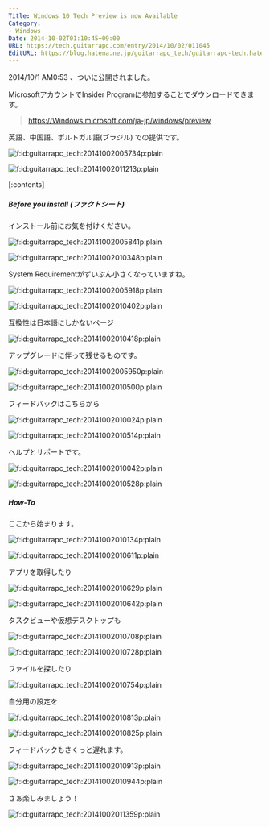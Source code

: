 ```yaml
---
Title: Windows 10 Tech Preview is now Available
Category:
- Windows
Date: 2014-10-02T01:10:45+09:00
URL: https://tech.guitarrapc.com/entry/2014/10/02/011045
EditURL: https://blog.hatena.ne.jp/guitarrapc_tech/guitarrapc-tech.hatenablog.com/atom/entry/8454420450066788987
---
```


2014/10/1 AM0:53 、ついに公開されました。

MicrosoftアカウントでInsider Programに参加することでダウンロードできます。

> https://Windows.microsoft.com/ja-jp/windows/preview

英語、中国語、ポルトガル語(ブラジル) での提供です。

<p><span itemscope itemtype="https://schema.org/Photograph"><img src="https://cdn-ak.f.st-hatena.com/images/fotolife/g/guitarrapc_tech/20141002/20141002005734.png" alt="f:id:guitarrapc_tech:20141002005734p:plain" title="f:id:guitarrapc_tech:20141002005734p:plain" class="hatena-fotolife" itemprop="image"></span></p>

<p><span itemscope itemtype="https://schema.org/Photograph"><img src="https://cdn-ak.f.st-hatena.com/images/fotolife/g/guitarrapc_tech/20141002/20141002011213.png" alt="f:id:guitarrapc_tech:20141002011213p:plain" title="f:id:guitarrapc_tech:20141002011213p:plain" class="hatena-fotolife" itemprop="image"></span></p>


[:contents]

##### Before you install (ファクトシート)

インストール前にお気を付けください。

<p><span itemscope itemtype="https://schema.org/Photograph"><img src="https://cdn-ak.f.st-hatena.com/images/fotolife/g/guitarrapc_tech/20141002/20141002005841.png" alt="f:id:guitarrapc_tech:20141002005841p:plain" title="f:id:guitarrapc_tech:20141002005841p:plain" class="hatena-fotolife" itemprop="image"></span></p>

<p><span itemscope itemtype="https://schema.org/Photograph"><img src="https://cdn-ak.f.st-hatena.com/images/fotolife/g/guitarrapc_tech/20141002/20141002010348.png" alt="f:id:guitarrapc_tech:20141002010348p:plain" title="f:id:guitarrapc_tech:20141002010348p:plain" class="hatena-fotolife" itemprop="image"></span></p>


System Requirementがずいぶん小さくなっていますね。

<p><span itemscope itemtype="https://schema.org/Photograph"><img src="https://cdn-ak.f.st-hatena.com/images/fotolife/g/guitarrapc_tech/20141002/20141002005918.png" alt="f:id:guitarrapc_tech:20141002005918p:plain" title="f:id:guitarrapc_tech:20141002005918p:plain" class="hatena-fotolife" itemprop="image"></span></p>

<p><span itemscope itemtype="https://schema.org/Photograph"><img src="https://cdn-ak.f.st-hatena.com/images/fotolife/g/guitarrapc_tech/20141002/20141002010402.png" alt="f:id:guitarrapc_tech:20141002010402p:plain" title="f:id:guitarrapc_tech:20141002010402p:plain" class="hatena-fotolife" itemprop="image"></span></p>

互換性は日本語にしかないページ

<p><span itemscope itemtype="https://schema.org/Photograph"><img src="https://cdn-ak.f.st-hatena.com/images/fotolife/g/guitarrapc_tech/20141002/20141002010418.png" alt="f:id:guitarrapc_tech:20141002010418p:plain" title="f:id:guitarrapc_tech:20141002010418p:plain" class="hatena-fotolife" itemprop="image"></span></p>


アップグレードに伴って残せるものです。

<p><span itemscope itemtype="https://schema.org/Photograph"><img src="https://cdn-ak.f.st-hatena.com/images/fotolife/g/guitarrapc_tech/20141002/20141002005950.png" alt="f:id:guitarrapc_tech:20141002005950p:plain" title="f:id:guitarrapc_tech:20141002005950p:plain" class="hatena-fotolife" itemprop="image"></span></p>

<p><span itemscope itemtype="https://schema.org/Photograph"><img src="https://cdn-ak.f.st-hatena.com/images/fotolife/g/guitarrapc_tech/20141002/20141002010500.png" alt="f:id:guitarrapc_tech:20141002010500p:plain" title="f:id:guitarrapc_tech:20141002010500p:plain" class="hatena-fotolife" itemprop="image"></span></p>


フィードバックはこちらから

<p><span itemscope itemtype="https://schema.org/Photograph"><img src="https://cdn-ak.f.st-hatena.com/images/fotolife/g/guitarrapc_tech/20141002/20141002010024.png" alt="f:id:guitarrapc_tech:20141002010024p:plain" title="f:id:guitarrapc_tech:20141002010024p:plain" class="hatena-fotolife" itemprop="image"></span></p>

<p><span itemscope itemtype="https://schema.org/Photograph"><img src="https://cdn-ak.f.st-hatena.com/images/fotolife/g/guitarrapc_tech/20141002/20141002010514.png" alt="f:id:guitarrapc_tech:20141002010514p:plain" title="f:id:guitarrapc_tech:20141002010514p:plain" class="hatena-fotolife" itemprop="image"></span></p>


ヘルプとサポートです。

<p><span itemscope itemtype="https://schema.org/Photograph"><img src="https://cdn-ak.f.st-hatena.com/images/fotolife/g/guitarrapc_tech/20141002/20141002010042.png" alt="f:id:guitarrapc_tech:20141002010042p:plain" title="f:id:guitarrapc_tech:20141002010042p:plain" class="hatena-fotolife" itemprop="image"></span></p>

<p><span itemscope itemtype="https://schema.org/Photograph"><img src="https://cdn-ak.f.st-hatena.com/images/fotolife/g/guitarrapc_tech/20141002/20141002010528.png" alt="f:id:guitarrapc_tech:20141002010528p:plain" title="f:id:guitarrapc_tech:20141002010528p:plain" class="hatena-fotolife" itemprop="image"></span></p>


##### How-To

ここから始まります。

<p><span itemscope itemtype="https://schema.org/Photograph"><img src="https://cdn-ak.f.st-hatena.com/images/fotolife/g/guitarrapc_tech/20141002/20141002010134.png" alt="f:id:guitarrapc_tech:20141002010134p:plain" title="f:id:guitarrapc_tech:20141002010134p:plain" class="hatena-fotolife" itemprop="image"></span></p>

<p><span itemscope itemtype="https://schema.org/Photograph"><img src="https://cdn-ak.f.st-hatena.com/images/fotolife/g/guitarrapc_tech/20141002/20141002010611.png" alt="f:id:guitarrapc_tech:20141002010611p:plain" title="f:id:guitarrapc_tech:20141002010611p:plain" class="hatena-fotolife" itemprop="image"></span></p>


アプリを取得したり

<p><span itemscope itemtype="https://schema.org/Photograph"><img src="https://cdn-ak.f.st-hatena.com/images/fotolife/g/guitarrapc_tech/20141002/20141002010629.png" alt="f:id:guitarrapc_tech:20141002010629p:plain" title="f:id:guitarrapc_tech:20141002010629p:plain" class="hatena-fotolife" itemprop="image"></span></p>

<p><span itemscope itemtype="https://schema.org/Photograph"><img src="https://cdn-ak.f.st-hatena.com/images/fotolife/g/guitarrapc_tech/20141002/20141002010642.png" alt="f:id:guitarrapc_tech:20141002010642p:plain" title="f:id:guitarrapc_tech:20141002010642p:plain" class="hatena-fotolife" itemprop="image"></span></p>

タスクビューや仮想デスクトップも

<p><span itemscope itemtype="https://schema.org/Photograph"><img src="https://cdn-ak.f.st-hatena.com/images/fotolife/g/guitarrapc_tech/20141002/20141002010708.png" alt="f:id:guitarrapc_tech:20141002010708p:plain" title="f:id:guitarrapc_tech:20141002010708p:plain" class="hatena-fotolife" itemprop="image"></span></p>

<p><span itemscope itemtype="https://schema.org/Photograph"><img src="https://cdn-ak.f.st-hatena.com/images/fotolife/g/guitarrapc_tech/20141002/20141002010728.png" alt="f:id:guitarrapc_tech:20141002010728p:plain" title="f:id:guitarrapc_tech:20141002010728p:plain" class="hatena-fotolife" itemprop="image"></span></p>

ファイルを探したり

<p><span itemscope itemtype="https://schema.org/Photograph"><img src="https://cdn-ak.f.st-hatena.com/images/fotolife/g/guitarrapc_tech/20141002/20141002010754.png" alt="f:id:guitarrapc_tech:20141002010754p:plain" title="f:id:guitarrapc_tech:20141002010754p:plain" class="hatena-fotolife" itemprop="image"></span></p>

自分用の設定を

<p><span itemscope itemtype="https://schema.org/Photograph"><img src="https://cdn-ak.f.st-hatena.com/images/fotolife/g/guitarrapc_tech/20141002/20141002010813.png" alt="f:id:guitarrapc_tech:20141002010813p:plain" title="f:id:guitarrapc_tech:20141002010813p:plain" class="hatena-fotolife" itemprop="image"></span></p>

<p><span itemscope itemtype="https://schema.org/Photograph"><img src="https://cdn-ak.f.st-hatena.com/images/fotolife/g/guitarrapc_tech/20141002/20141002010825.png" alt="f:id:guitarrapc_tech:20141002010825p:plain" title="f:id:guitarrapc_tech:20141002010825p:plain" class="hatena-fotolife" itemprop="image"></span></p>



フィードバックもさくっと遅れます。

<p><span itemscope itemtype="https://schema.org/Photograph"><img src="https://cdn-ak.f.st-hatena.com/images/fotolife/g/guitarrapc_tech/20141002/20141002010913.png" alt="f:id:guitarrapc_tech:20141002010913p:plain" title="f:id:guitarrapc_tech:20141002010913p:plain" class="hatena-fotolife" itemprop="image"></span></p>

<p><span itemscope itemtype="https://schema.org/Photograph"><img src="https://cdn-ak.f.st-hatena.com/images/fotolife/g/guitarrapc_tech/20141002/20141002010944.png" alt="f:id:guitarrapc_tech:20141002010944p:plain" title="f:id:guitarrapc_tech:20141002010944p:plain" class="hatena-fotolife" itemprop="image"></span></p>

さぁ楽しみましょう！

<p><span itemscope itemtype="https://schema.org/Photograph"><img src="https://cdn-ak.f.st-hatena.com/images/fotolife/g/guitarrapc_tech/20141002/20141002011359.png" alt="f:id:guitarrapc_tech:20141002011359p:plain" title="f:id:guitarrapc_tech:20141002011359p:plain" class="hatena-fotolife" itemprop="image"></span></p>
